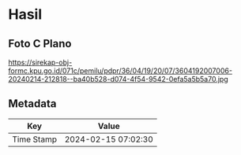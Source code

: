 # Hasil

## Foto C Plano

https://sirekap-obj-formc.kpu.go.id/071c/pemilu/pdpr/36/04/19/20/07/3604192007006-20240214-212818--ba40b528-d074-4f54-9542-0efa5a5b5a70.jpg


## Metadata

| Key        | Value               |
| ---------- | ------------------- |
| Time Stamp | 2024-02-15 07:02:30 |



